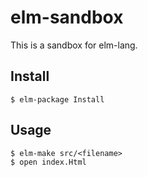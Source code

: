 # elm-sandbox
This is a sandbox for elm-lang.

## Install

```
$ elm-package Install
```

## Usage

```
$ elm-make src/<filename>
$ open index.Html
```
